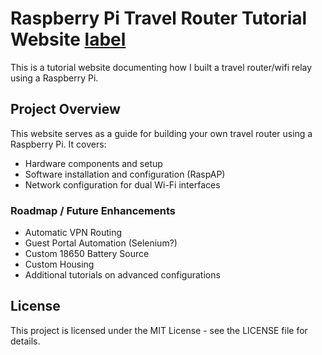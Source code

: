 # Raspberry Pi Travel Router Tutorial Website [label](e-reese.github.io)

This is a tutorial website documenting how I built a travel router/wifi relay using a Raspberry Pi. 

## Project Overview

This website serves as a guide for building your own travel router using a Raspberry Pi. It covers:

- Hardware components and setup
- Software installation and configuration (RaspAP)
- Network configuration for dual Wi-Fi interfaces

### Roadmap / Future Enhancements
- Automatic VPN Routing
- Guest Portal Automation (Selenium?)
- Custom 18650 Battery Source
- Custom Housing
- Additional tutorials on advanced configurations

## License

This project is licensed under the MIT License - see the LICENSE file for details.


